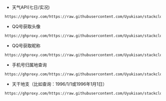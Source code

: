 - 天气API(七日/实况)
```
https://ghproxy.com/https://raw.githubusercontent.com/Uyukisan/stackcloudtalk/main/source/weather.xbs
```
- QQ号获取头像
```
https://ghproxy.com/https://raw.githubusercontent.com/Uyukisan/stackcloudtalk/main/source/qqimg.xbs
```
- QQ号获取昵称
```
https://ghproxy.com/https://raw.githubusercontent.com/Uyukisan/stackcloudtalk/main/source/qqname.xbs
```
- 手机号归属地查询
```
https://ghproxy.com/https://raw.githubusercontent.com/Uyukisan/stackcloudtalk/main/source/mobileplace.xbs
```

- 天干地支（比如查询：1996/1/1或1996年1月1日）

```
https://ghproxy.com/https://raw.githubusercontent.com/Uyukisan/stackcloudtalk/main/source/tiangandizhi.xbs
```

